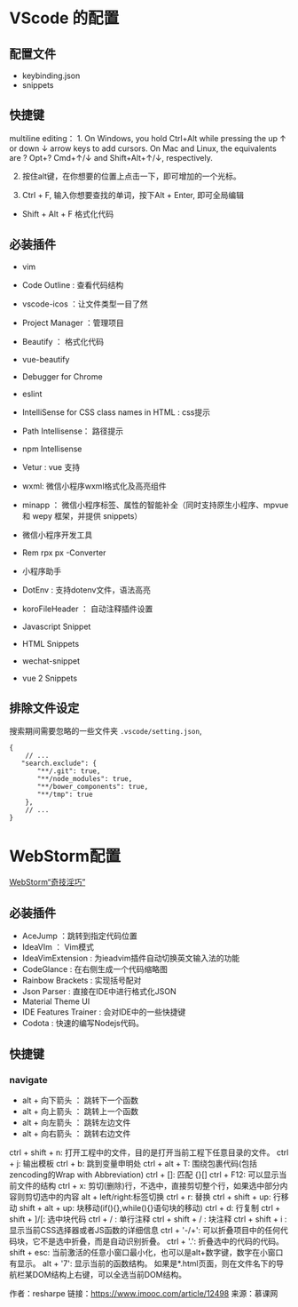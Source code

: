 # VScode 的配置

## 配置文件

- keybinding.json
- snippets

## 快捷键

 multiline editing： 
	1. On Windows, you hold Ctrl+Alt while pressing the up ↑ or down ↓ arrow keys to add cursors. On Mac and Linux, the equivalents are ? Opt+? Cmd+↑/↓ and Shift+Alt+↑/↓, respectively.

   2. 按住alt键，在你想要的位置上点击一下，即可增加的一个光标。

   3. Ctrl + F, 输入你想要查找的单词，按下Alt + Enter, 即可全局编辑

- Shift + Alt + F 格式化代码   

## 必装插件
 - vim
 - Code Outline : 查看代码结构
 - vscode-icos ：让文件类型一目了然
 - Project Manager ：管理项目
 - Beautify ： 格式化代码
 - vue-beautify
 - Debugger for Chrome
 - eslint 
 - IntelliSense for CSS class names in HTML : css提示
 - Path Intellisense： 路径提示
 - npm Intellisense
 - Vetur : vue 支持
 - wxml: 微信小程序wxml格式化及高亮组件
 - minapp ： 微信小程序标签、属性的智能补全（同时支持原生小程序、mpvue 和 wepy 框架，并提供 snippets）
 - 微信小程序开发工具
 - Rem rpx px -Converter
 - 小程序助手
 - DotEnv : 支持dotenv文件，语法高亮
 - koroFileHeader ： 自动注释插件设置
 
 - Javascript Snippet
 - HTML Snippets
 - wechat-snippet
 - vue 2 Snippets
 

## 排除文件设定
搜索期间需要忽略的一些文件夹 `.vscode/setting.json`,

```
{
    // ...
   "search.exclude": {
       "**/.git": true,
       "**/node_modules": true,
       "**/bower_components": true,
       "**/tmp": true
    },
    // ...
}
```

# WebStorm配置

[ WebStorm“奇技淫巧” ](https://github.com/YutHelloWorld/Blog/issues/8)


## 必装插件
- AceJump ：跳转到指定代码位置
- IdeaVIm ： Vim模式
- IdeaVimExtension : 为ieadvim插件自动切换英文输入法的功能
- CodeGlance : 在右侧生成一个代码缩略图
- Rainbow Brackets : 实现括号配对
- Json Parser : 直接在IDE中进行格式化JSON
- Material Theme UI
- IDE Features Trainer : 会对IDE中的一些快捷键
- Codota : 快速的编写Nodejs代码。

## 快捷键
### navigate
- alt + 向下箭头 ： 跳转下一个函数
- alt + 向上箭头 ： 跳转上一个函数
- alt + 向左箭头 ： 跳转左边文件
- alt + 向右箭头 ： 跳转右边文件

ctrl + shift + n: 打开工程中的文件，目的是打开当前工程下任意目录的文件。
ctrl + j: 输出模板
ctrl + b: 跳到变量申明处
ctrl + alt + T: 围绕包裹代码(包括zencoding的Wrap with Abbreviation)
ctrl + []: 匹配 {}[]
ctrl + F12: 可以显示当前文件的结构
ctrl + x: 剪切(删除)行，不选中，直接剪切整个行，如果选中部分内容则剪切选中的内容
alt + left/right:标签切换
ctrl + r: 替换
ctrl + shift + up: 行移动
shift + alt + up: 块移动(if(){},while(){}语句块的移动)
ctrl + d: 行复制
ctrl + shift + ]/[: 选中块代码
ctrl + / : 单行注释
ctrl + shift + / : 块注释
ctrl + shift + i : 显示当前CSS选择器或者JS函数的详细信息
ctrl + '-/+': 可以折叠项目中的任何代码块，它不是选中折叠，而是自动识别折叠。
ctrl + '.': 折叠选中的代码的代码。
shift + esc: 当前激活的任意小窗口最小化，也可以是alt+数字键，数字在小窗口有显示。
alt + '7': 显示当前的函数结构。
如果是*.html页面，则在文件名下的导航栏某DOM结构上右键，可以全选当前DOM结构。

作者：resharpe
链接：https://www.imooc.com/article/12498
来源：慕课网

